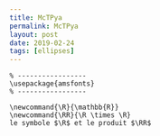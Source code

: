 ```yaml
---
title: McTPya
permalink: McTPya
layout: post
date: 2019-02-24
tags: [ellipses]
---
```


```latex% Dans le préambule
% -----------------
\usepackage{amsfonts}
% -----------------

\newcommand{\R}{\mathbb{R}}
\newcommand{\RR}{\R \times \R}
le symbole $\R$ et le produit $\RR$
```
